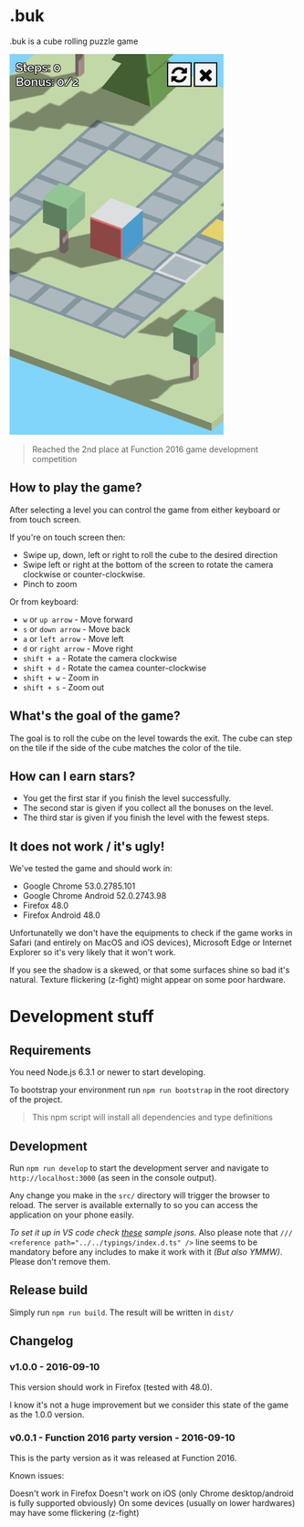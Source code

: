 # .buk

.buk is a cube rolling puzzle game

![buk screenshot](src/images/lvl0004.png)

> Reached the 2nd place at Function 2016 game development competition

## How to play the game?

After selecting a level you can control the game from either keyboard
or from touch screen.

If you're on touch screen then:

-   Swipe up, down, left or right to roll the cube to the desired
    direction
-   Swipe left or right at the bottom of the screen to rotate the camera
    clockwise or counter-clockwise.
-   Pinch to zoom

Or from keyboard:

- `w` or `up arrow` - Move forward
- `s` or `down arrow` - Move back
- `a` or `left arrow` - Move left
- `d` or `right arrow` - Move right
- `shift + a` - Rotate the camera clockwise
- `shift + d` - Rotate the camea counter-clockwise
- `shift + w` - Zoom in
- `shift + s` - Zoom out

## What's the goal of the game?

The goal is to roll the cube on the level towards the exit. The cube
can step on the tile if the side of the cube matches the color of the
tile.

## How can I earn stars?

-   You get the first star if you finish the level successfully.
-   The second star is given if you collect all the bonuses on the level.
-   The third star is given if you finish the level with the fewest steps. 

## It does not work / it's ugly!

We've tested the game and should work in:
 
-   Google Chrome 53.0.2785.101
-   Google Chrome Android 52.0.2743.98
-   Firefox 48.0
-   Firefox Android 48.0

Unfortunatelly we don't have the equipments to check if the game works 
in Safari (and entirely on MacOS and iOS devices), Microsoft Edge or 
Internet Explorer so it's very likely that it won't work.

If you see the shadow is a skewed, or that some surfaces shine
so bad it's natural. Texture flickering (z-fight) might appear on some
poor hardware.

# Development stuff

## Requirements

You need Node.js 6.3.1 or newer to start developing.

To bootstrap your environment run `npm run bootstrap` in the root
directory of the project.
 
> This npm script will install all dependencies and type definitions

## Development

Run `npm run develop` to start the development server and navigate to
`http://localhost:3000` (as seen in the console output).

Any change you make in the `src/` directory will trigger the browser
to reload. The server is available externally to so you can access
the application on your phone easily.

*To set it up in VS code check 
[these](https://gist.github.com/caiwan/c23ee4b06e6c90748b2da58a9ea98e38) 
sample jsons.* Also please note that
`/// <reference path="../../typings/index.d.ts" />` line seems to be
mandatory before any includes to make it work with it *(But also YMMW)*.
Please don't remove them.

## Release build

Simply run `npm run build`. The result will be written in `dist/`

## Changelog

### v1.0.0 - 2016-09-10

This version should work in Firefox (tested with 48.0).

I know it's not a huge improvement but we consider this state of the game
as the 1.0.0 version.

### v0.0.1 - Function 2016 party version - 2016-09-10

This is the party version as it was released at Function 2016.

Known issues:

Doesn't work in Firefox
Doesn't work on iOS (only Chrome desktop/android is fully supported obviously)
On some devices (usually on lower hardwares) may have some flickering (z-fight)
